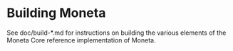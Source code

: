Building Moneta
================

See doc/build-*.md for instructions on building the various
elements of the Moneta Core reference implementation of Moneta.
